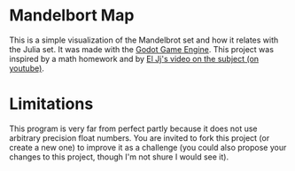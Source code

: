 # Mandelbort Map

This is a simple visualization of the Mandelbrot set and how it relates with the Julia set. It was made with the [Godot Game Engine](https://godotengine.org/). This project was inspired by a math homework and by [El Jj's video on the subject (on youtube)](https://www.youtube.com/watch?v=Y4ICbYtBGzA).

# Limitations

This program is very far from perfect partly because it does not use arbitrary precision float numbers. You are invited to fork this project (or create a new one) to improve it as a challenge (you could also propose your changes to this project, though I'm not shure I would see it).